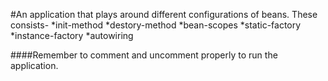 #An application that plays around different configurations of beans. These consists-
	*init-method
	*destory-method
	*bean-scopes
	*static-factory
	*instance-factory
	*autowiring
	
	
####Remember to comment and uncomment properly to run the application.